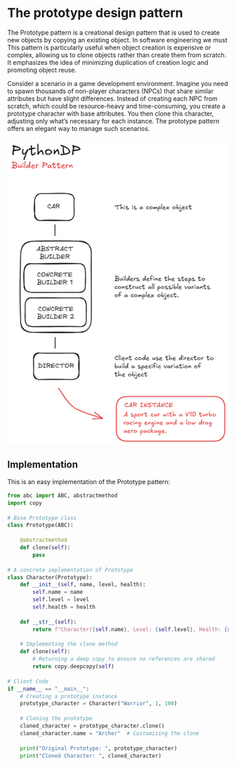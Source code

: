 # The prototype design pattern

The Prototype pattern is a creational design pattern that is used to create new objects by copying an existing object. In software engineering we must  This pattern is particularly useful when object creation is expensive or complex, allowing us to clone objects rather than create them from scratch. It emphasizes the idea of minimizing duplication of creation logic and promoting object reuse.

Consider a scenario in a game development environment. Imagine you need to spawn thousands of non-player characters (NPCs) that share similar attributes but have slight differences. Instead of creating each NPC from scratch, which could be resource-heavy and time-consuming, you create a prototype character with base attributes. You then clone this character, adjusting only what’s necessary for each instance. The prototype pattern offers an elegant way to manage such scenarios.

![Builder Pattern Visual Representation](/Builder/res/builder.png)

## Implementation

This is an easy implementation of the Prototype pattern:

```python
from abc import ABC, abstractmethod
import copy

# Base Prototype class
class Prototype(ABC):
    
    @abstractmethod
    def clone(self):
        pass

# A concrete implementation of Prototype
class Character(Prototype):
    def __init__(self, name, level, health):
        self.name = name
        self.level = level
        self.health = health

    def __str__(self):
        return f"Character({self.name}, Level: {self.level}, Health: {self.health})"

    # Implementing the clone method
    def clone(self):
        # Returning a deep copy to ensure no references are shared
        return copy.deepcopy(self)

# Client Code
if __name__ == "__main__":
    # Creating a prototype instance
    prototype_character = Character("Warrior", 1, 100)
    
    # Cloning the prototype
    cloned_character = prototype_character.clone()
    cloned_character.name = "Archer"  # Customizing the clone
    
    print("Original Prototype: ", prototype_character)
    print("Cloned Character: ", cloned_character)

```